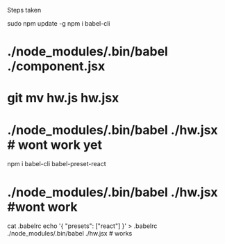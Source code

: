 Steps taken


sudo npm update -g
npm i babel-cli
# ./node_modules/.bin/babel ./component.jsx
# git mv hw.js hw.jsx
# ./node_modules/.bin/babel ./hw.jsx  # wont work yet
npm i babel-cli babel-preset-react
# ./node_modules/.bin/babel ./hw.jsx  #wont work
cat .babelrc
echo '{ "presets": ["react"] }' > .babelrc
./node_modules/.bin/babel ./hw.jsx   # works
